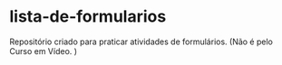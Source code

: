 # lista-de-formularios
 Repositório criado para praticar atividades de formulários. (Não é pelo Curso em Vídeo. )
